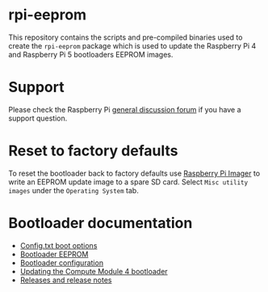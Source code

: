 # rpi-eeprom
This repository contains the scripts and pre-compiled binaries used to create the `rpi-eeprom` package which is used to update the Raspberry Pi 4 and Raspberry Pi 5 bootloaders EEPROM images.

# Support
Please check the Raspberry Pi [general discussion forum](https://forums.raspberrypi.com/viewforum.php?f=63) if you have a support question.

# Reset to factory defaults
To reset the bootloader back to factory defaults use [Raspberry Pi Imager](https://www.raspberrypi.com/software/) to write an EEPROM update image to a spare SD card. Select `Misc utility images` under the `Operating System` tab.

# Bootloader documentation
* [Config.txt boot options](https://www.raspberrypi.com/documentation/computers/config_txt.html#boot-options)
* [Bootloader EEPROM](https://www.raspberrypi.com/documentation/computers/raspberry-pi.html#raspberry-pi-boot-eeprom)
* [Bootloader configuration](https://www.raspberrypi.com/documentation/computers/raspberry-pi.html#raspberry-pi-bootloader-configuration)
* [Updating the Compute Module 4 bootloader](https://www.raspberrypi.com/documentation/computers/compute-module.html#cm4bootloader)
* [Releases and release notes](releases.md)
